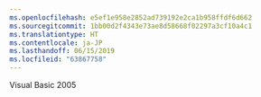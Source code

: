 ```yaml
---
ms.openlocfilehash: e5ef1e958e2852ad739192e2ca1b958ffdf6d662
ms.sourcegitcommit: 1bb00d2f4343e73ae8d58668f02297a3cf10a4c1
ms.translationtype: HT
ms.contentlocale: ja-JP
ms.lasthandoff: 06/15/2019
ms.locfileid: "63867758"
---
```

Visual Basic 2005